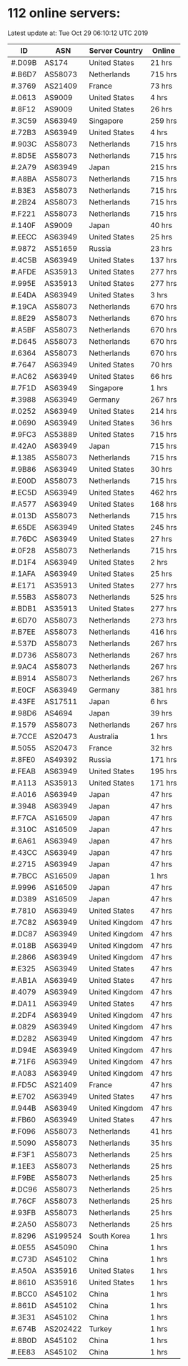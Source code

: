 # 112 online servers:

Latest update at: Tue Oct 29 06:10:12 UTC 2019

| ID | ASN | Server Country | Online |
| -- | --- | -------------- | ------ |
| #.D09B | AS174 | United States | 21 hrs |
| #.B6D7 | AS58073 | Netherlands | 715 hrs |
| #.3769 | AS21409 | France | 73 hrs |
| #.0613 | AS9009 | United States | 4 hrs |
| #.8F12 | AS9009 | United States | 26 hrs |
| #.3C59 | AS63949 | Singapore | 259 hrs |
| #.72B3 | AS63949 | United States | 4 hrs |
| #.903C | AS58073 | Netherlands | 715 hrs |
| #.8D5E | AS58073 | Netherlands | 715 hrs |
| #.2A79 | AS63949 | Japan | 215 hrs |
| #.A8BA | AS58073 | Netherlands | 715 hrs |
| #.B3E3 | AS58073 | Netherlands | 715 hrs |
| #.2B24 | AS58073 | Netherlands | 715 hrs |
| #.F221 | AS58073 | Netherlands | 715 hrs |
| #.140F | AS9009 | Japan | 40 hrs |
| #.EECC | AS63949 | United States | 25 hrs |
| #.9872 | AS51659 | Russia | 23 hrs |
| #.4C5B | AS63949 | United States | 137 hrs |
| #.AFDE | AS35913 | United States | 277 hrs |
| #.995E | AS35913 | United States | 277 hrs |
| #.E4DA | AS63949 | United States | 3 hrs |
| #.19CA | AS58073 | Netherlands | 670 hrs |
| #.8E29 | AS58073 | Netherlands | 670 hrs |
| #.A5BF | AS58073 | Netherlands | 670 hrs |
| #.D645 | AS58073 | Netherlands | 670 hrs |
| #.6364 | AS58073 | Netherlands | 670 hrs |
| #.7647 | AS63949 | United States | 70 hrs |
| #.AC62 | AS63949 | United States | 66 hrs |
| #.7F1D | AS63949 | Singapore | 1 hrs |
| #.3988 | AS63949 | Germany | 267 hrs |
| #.0252 | AS63949 | United States | 214 hrs |
| #.0690 | AS63949 | United States | 36 hrs |
| #.9FC3 | AS53889 | United States | 715 hrs |
| #.42A0 | AS63949 | Japan | 715 hrs |
| #.1385 | AS58073 | Netherlands | 715 hrs |
| #.9B86 | AS63949 | United States | 30 hrs |
| #.E00D | AS58073 | Netherlands | 715 hrs |
| #.EC5D | AS63949 | United States | 462 hrs |
| #.A577 | AS63949 | United States | 168 hrs |
| #.013D | AS58073 | Netherlands | 715 hrs |
| #.65DE | AS63949 | United States | 245 hrs |
| #.76DC | AS63949 | United States | 27 hrs |
| #.0F28 | AS58073 | Netherlands | 715 hrs |
| #.D1F4 | AS63949 | United States | 2 hrs |
| #.1AFA | AS63949 | United States | 25 hrs |
| #.E171 | AS35913 | United States | 277 hrs |
| #.55B3 | AS58073 | Netherlands | 525 hrs |
| #.BDB1 | AS35913 | United States | 277 hrs |
| #.6D70 | AS58073 | Netherlands | 273 hrs |
| #.B7EE | AS58073 | Netherlands | 416 hrs |
| #.537D | AS58073 | Netherlands | 267 hrs |
| #.D736 | AS58073 | Netherlands | 267 hrs |
| #.9AC4 | AS58073 | Netherlands | 267 hrs |
| #.B914 | AS58073 | Netherlands | 267 hrs |
| #.E0CF | AS63949 | Germany | 381 hrs |
| #.43FE | AS17511 | Japan | 6 hrs |
| #.98D6 | AS4694 | Japan | 39 hrs |
| #.1579 | AS58073 | Netherlands | 267 hrs |
| #.7CCE | AS20473 | Australia | 1 hrs |
| #.5055 | AS20473 | France | 32 hrs |
| #.8FE0 | AS49392 | Russia | 171 hrs |
| #.FEAB | AS63949 | United States | 195 hrs |
| #.A113 | AS35913 | United States | 171 hrs |
| #.A016 | AS63949 | Japan | 47 hrs |
| #.3948 | AS63949 | Japan | 47 hrs |
| #.F7CA | AS16509 | Japan | 47 hrs |
| #.310C | AS16509 | Japan | 47 hrs |
| #.6A61 | AS63949 | Japan | 47 hrs |
| #.43CC | AS63949 | Japan | 47 hrs |
| #.2715 | AS63949 | Japan | 47 hrs |
| #.7BCC | AS16509 | Japan | 1 hrs |
| #.9996 | AS16509 | Japan | 47 hrs |
| #.D389 | AS16509 | Japan | 47 hrs |
| #.7810 | AS63949 | United States | 47 hrs |
| #.7C82 | AS63949 | United Kingdom | 47 hrs |
| #.DC87 | AS63949 | United Kingdom | 47 hrs |
| #.018B | AS63949 | United Kingdom | 47 hrs |
| #.2866 | AS63949 | United Kingdom | 47 hrs |
| #.E325 | AS63949 | United States | 47 hrs |
| #.AB1A | AS63949 | United States | 47 hrs |
| #.4079 | AS63949 | United Kingdom | 47 hrs |
| #.DA11 | AS63949 | United States | 47 hrs |
| #.2DF4 | AS63949 | United Kingdom | 47 hrs |
| #.0829 | AS63949 | United Kingdom | 47 hrs |
| #.D282 | AS63949 | United Kingdom | 47 hrs |
| #.D94E | AS63949 | United Kingdom | 47 hrs |
| #.71F6 | AS63949 | United Kingdom | 47 hrs |
| #.A083 | AS63949 | United Kingdom | 47 hrs |
| #.FD5C | AS21409 | France | 47 hrs |
| #.E702 | AS63949 | United States | 47 hrs |
| #.944B | AS63949 | United Kingdom | 47 hrs |
| #.FB60 | AS63949 | United States | 47 hrs |
| #.F096 | AS58073 | Netherlands | 41 hrs |
| #.5090 | AS58073 | Netherlands | 35 hrs |
| #.F3F1 | AS58073 | Netherlands | 25 hrs |
| #.1EE3 | AS58073 | Netherlands | 25 hrs |
| #.F9BE | AS58073 | Netherlands | 25 hrs |
| #.DC96 | AS58073 | Netherlands | 25 hrs |
| #.76CF | AS58073 | Netherlands | 25 hrs |
| #.93FB | AS58073 | Netherlands | 25 hrs |
| #.2A50 | AS58073 | Netherlands | 25 hrs |
| #.8296 | AS199524 | South Korea | 1 hrs |
| #.0E55 | AS45090 | China | 1 hrs |
| #.C73D | AS45102 | China | 1 hrs |
| #.A50A | AS35916 | United States | 1 hrs |
| #.8610 | AS35916 | United States | 1 hrs |
| #.BCC0 | AS45102 | China | 1 hrs |
| #.861D | AS45102 | China | 1 hrs |
| #.3E31 | AS45102 | China | 1 hrs |
| #.674B | AS202422 | Turkey | 1 hrs |
| #.8B0D | AS45102 | China | 1 hrs |
| #.EE83 | AS45102 | China | 1 hrs |


